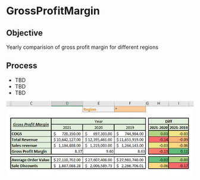 # GrossProfitMargin

## Objective 
Yearly comparision of gross profit margin for different regions

## Process 
- TBD
- TBD
- TBD  

![Gross Profit Margin](image/GrossProfitMargin.JPG)
